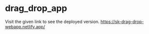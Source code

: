 # drag_drop_app
Visit the given link to see the deployed version.
https://sk-drag-drop-webapp.netlify.app/
